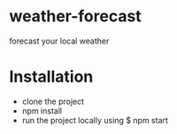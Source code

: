# weather-forecast
forecast your local weather
# Installation

* clone the project 
* npm install
* run the project locally using $ npm start